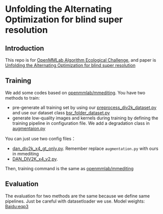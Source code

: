 # Unfolding the Alternating Optimization for blind super resolution 

## Introduction
This repo is for [OpenMMLab Algorithm Ecological Challenge](https://openmmlab.com/competitions/algorithm-2021), and paper is [Unfolding the Alternating Optimization for blind super resolution](https://arxiv.org/pdf/2010.02631v4.pdf)

## Training
We add some codes based on [openmmlab/mmediting](https://github.com/open-mmlab/mmediting). You have two methods to train:
- pre-generate all training set by using our [preprocess_div2k_dataset.py](https://github.com/wileechou/dan_mmediting/blob/master/tools/data/blind-super-resolution/div2k/preprocess_div2k_dataset.py) and 
use our dataset class [bsr_folder_dataset.py](https://github.com/wileechou/dan_mmediting/blob/master/mmedit/datasets/bsr_folder_dataset.py)
- generate low-quality images and kernels during training by defining the training pipeline in configuration file. We add a degradation class in [augmentaion.py](https://github.com/wileechou/dan_mmediting/blob/master/mmedit/datasets/pipelines/augmentation.py)

You can just use two config files：
 - [dan_div2k_x4_gt_only.py](https://github.com/wileechou/dan_mmediting/blob/master/configs/restorers/DAN/dan_div2k_x4_gt_only.py). Remember replace `augmentation.py` with ours in mmediting
 - [DAN_DIV2K_x4_v2.py](https://github.com/wileechou/dan_mmediting/blob/master/configs/restorers/DAN/DAN_DIV2K_x4_v2.py). 

Then, training command is the same as [openmmlab/mmediting](https://github.com/open-mmlab/mmediting)
## Evaluation
The evaluation for two methods are the same because we define same pipelines. Just be careful with datasetloader we use.
Model weights: [Baidu:eqp3](https://pan.baidu.com/s/1NfURCcWRMMb517r8gn2DZQ)
